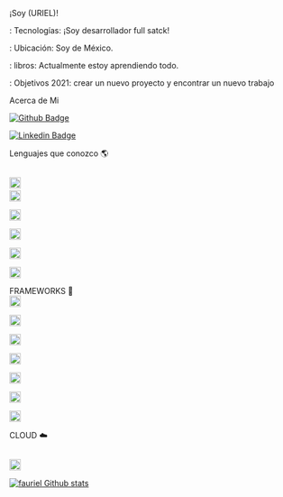 ¡Soy (URIEL)!


: Tecnologías: ¡Soy desarrollador full satck!

: Ubicación: Soy de México.

: libros: Actualmente estoy aprendiendo todo.

: Objetivos 2021: crear un nuevo proyecto y encontrar un nuevo trabajo

Acerca de Mi

[![Github Badge](https://img.shields.io/badge/-Github-000?style=flat-square&logo=Github&logoColor=white&link=LINK_GIT)](https://github.com/fauriel)

[![Linkedin Badge](https://img.shields.io/badge/LinkedIn-0077B5?style=for-the-badge&logo=linkedin&logoColor=white&link=LINK_LINKEDIN)](linkedin.com/in/uriel-alvarado-20484a1a1)

Lenguajes que conozco :earth_americas:

<code> <img height = "20" src = "https://img.shields.io/badge/HTML5-E34F26?style=for-the-badge&logo=html5&logoColor=white"></code>
<code> <img height = "20" src = "https://img.shields.io/badge/Java-ED8B00?style=for-the-badge&logo=java&logoColor=white"> </code>
<code> <img height = "20" src = "https://img.shields.io/badge/CSS3-1572B6?style=for-the-badge&logo=css3&logoColor=white"> </code>
<code> <img height = "20" src = "https://img.shields.io/badge/JavaScript-323330?style=for-the-badge&logo=javascript&logoColor=F7DF1E"> </code>
<code> <img height = "20" src = "https://img.shields.io/badge/C%23-239120?style=for-the-badge&logo=c-sharp&logoColor=white"> </code>
<code> <img height = "20" src = "https://img.shields.io/badge/MySQL-005C84?style=for-the-badge&logo=mysql&logoColor=white"> </code>

FRAMEWORKS :rocket:
<code> <img height = "20" src = "https://img.shields.io/badge/Ionic-3880FF?style=for-the-badge&logo=ionic&logoColor=white"> </code>
<code> <img height = "20" src = "https://img.shields.io/badge/Node.js-339933?style=for-the-badge&logo=nodedotjs&logoColor=white"> </code>
<code> <img height = "20" src = "https://img.shields.io/badge/.NET-512BD4?style=for-the-badge&logo=dotnet&logoColor=white"> </code>
<code> <img height = "20" src = "https://img.shields.io/badge/React-20232A?style=for-the-badge&logo=react&logoColor=61DAFB"> </code>
<code> <img height = "20" src = "https://img.shields.io/badge/Angular-DD0031?style=for-the-badge&logo=angular&logoColor=white"> </code>
<code> <img height = "20" src = "https://img.shields.io/badge/Unity-100000?style=for-the-badge&logo=unity&logoColor=white"> </code>
<code> <img height = "20" src = "https://img.shields.io/badge/Git-F05032?style=for-the-badge&logo=git&logoColor=white"> </code>

CLOUD :cloud:

<code> <img height = "20" src = "https://img.shields.io/badge/microsoft%20azure-0089D6?style=for-the-badge&logo=microsoft-azure&logoColor=white"> </code>


[![fauriel Github stats](https://github-readme-stats.vercel.app/api?username=fauriel)](https://github.com/fauriel/github-readme-stats)



